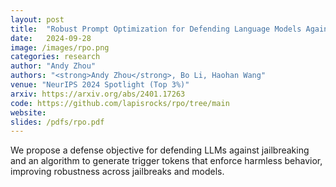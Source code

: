 ```yaml
---
layout: post
title:  "Robust Prompt Optimization for Defending Language Models Against Jailbreaking Attacks"
date:   2024-09-28
image: /images/rpo.png
categories: research
author: "Andy Zhou"
authors: "<strong>Andy Zhou</strong>, Bo Li, Haohan Wang"
venue: "NeurIPS 2024 Spotlight (Top 3%)"
arxiv: https://arxiv.org/abs/2401.17263
code: https://github.com/lapisrocks/rpo/tree/main
website: 
slides: /pdfs/rpo.pdf
---
```

We propose a defense objective for defending LLMs against jailbreaking and an algorithm to generate trigger tokens that enforce harmless behavior, improving robustness across jailbreaks and models. 
